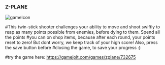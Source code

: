 ### Z-PLANE
![gameIcon](https://github.com/smyt022/Z-PLANE/assets/102433646/5e6e19b3-3610-47bf-bf3f-ca7359d3188a)

#This twin-stick shooter challenges your ability to move and shoot swiftly to reap as many points possible from enemies, before dying to them. Spend all the points #you can on shop items, because after each round, your points reset to zero! But dont worry, we keep track of your high score! Also, press the save button before #closing the game, to save your progress :)


#try the game here: https://gamejolt.com/games/zplane/732675
